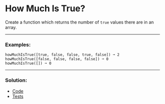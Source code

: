 # How Much Is True?

Create a function which returns the number of `true` values there are in an array.

---

### Examples:

```
howMuchIsTrue([true, false, false, true, false]) ➞ 2
howMuchIsTrue([false, false, false, false]) ➞ 0
howMuchIsTrue([]) ➞ 0
```

---

### Solution:

- [Code](/src/challenges/medium/01-how-much-is-true/how-much-is-true.ts)
- [Tests](/src/challenges/medium/01-how-much-is-true/test/how-much-is-true.test.ts)
